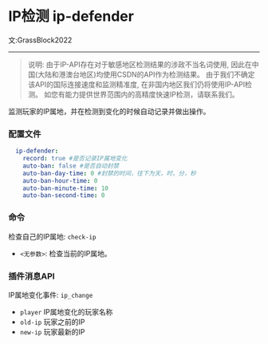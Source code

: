 # IP检测 <Badge type='tip'>ip-defender</Badge>
文:GrassBlock2022

-----

> 说明: 由于IP-API存在对于敏感地区检测结果的涉政不当名词使用,
> 因此在中国(大陆和港澳台地区)均使用CSDN的API作为检测结果。
> 由于我们不确定该API的国际连接速度和监测精准度, 在非国内地区我们仍将使用IP-API检测。
> 如您有能力提供世界范围内的高精度快速IP检测，请联系我们。

监测玩家的IP属地，并在检测到变化的时候自动记录并做出操作。

### 配置文件

```yaml
  ip-defender:
    record: true #是否记录IP属地变化
    auto-ban: false #是否自动封禁
    auto-ban-day-time: 0 #封禁的时间，往下为天，时，分，秒
    auto-ban-hour-time: 0
    auto-ban-minute-time: 10
    auto-ban-second-time: 0
```

### 命令
检查自己的IP属地: `check-ip`
- `<无参数>`: 检查当前的IP属地。

### 插件消息API

IP属地变化事件: `ip_change`
- `player` IP属地变化的玩家名称
- `old-ip` 玩家之前的IP
- `new-ip` 玩家最新的IP